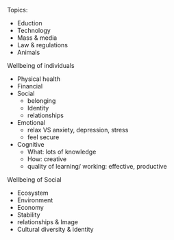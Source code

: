 Topics:
- Eduction
- Technology
- Mass & media
- Law & regulations
- Animals

Wellbeing of individuals
- Physical health
- Financial
- Social
  - belonging
  - Identity
  - relationships
- Emotional
  - relax VS anxiety, depression, stress
  - feel secure
- Cognitive
  - What: lots of knowledge
  - How: creative
  - quality of learning/ working:
    effective, productive


Wellbeing of Social
- Ecosystem
- Environment
- Economy
- Stability
- relationships & Image
- Cultural diversity & identity
